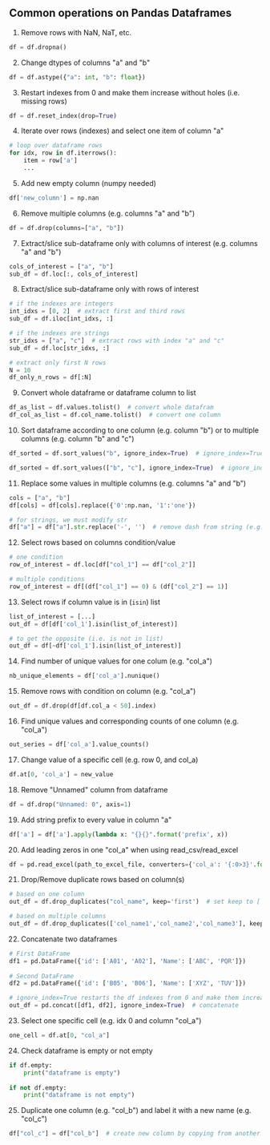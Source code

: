## Common operations on Pandas Dataframes

1) Remove rows with NaN, NaT, etc.
```python
df = df.dropna()
```

2) Change dtypes of columns "a" and "b"
```python
df = df.astype({"a": int, "b": float})
``` 

3) Restart indexes from 0 and make them increase without holes (i.e. missing rows)
```python
df = df.reset_index(drop=True)
``` 

4) Iterate over rows (indexes) and select one item of column "a"
```python
# loop over dataframe rows
for idx, row in df.iterrows():
    item = row['a']
    ...
``` 

5) Add new empty column (numpy needed)
```python
df['new_column'] = np.nan
```  

6) Remove multiple columns (e.g. columns "a" and "b")
```python
df = df.drop(columns=["a", "b"])
```  

7) Extract/slice sub-dataframe only with columns of interest (e.g. columns "a" and "b")
```python
cols_of_interest = ["a", "b"]
sub_df = df.loc[:, cols_of_interest]
```  

8) Extract/slice sub-dataframe only with rows of interest
```python
# if the indexes are integers
int_idxs = [0, 2]  # extract first and third rows
sub_df = df.iloc[int_idxs, :]

# if the indexes are strings
str_idxs = ["a", "c"]  # extract rows with index "a" and "c"
sub_df = df.loc[str_idxs, :]

# extract only first N rows
N = 10
df_only_n_rows = df[:N]
```  

9) Convert whole dataframe or dataframe column to list
```python
df_as_list = df.values.tolist()  # convert whole datafram
df_col_as_list = df.col_name.tolist()  # convert one column
```  

10) Sort dataframe according to one column (e.g. column "b") or to multiple columns (e.g. column "b" and "c")
```python
df_sorted = df.sort_values("b", ignore_index=True)  # ignore_index=True re-starts the indexes from 0

df_sorted = df.sort_values(["b", "c"], ignore_index=True)  # ignore_index=True re-starts the indexes from 0
```  

11) Replace some values in multiple columns (e.g. columns "a" and "b")
```python
cols = ["a", "b"]
df[cols] = df[cols].replace({'0':np.nan, '1':'one'})

# for strings, we must modify str
df["a"] = df["a"].str.replace('-', '')  # remove dash from string (e.g. useful for session dates)
```  

12) Select rows based on columns condition/value
```python
# one condition
row_of_interest = df.loc[df["col_1"] == df["col_2"]]

# multiple conditions
row_of_interest = df[(df["col_1"] == 0) & (df["col_2"] == 1)]
``` 

13) Select rows if column value is in (```isin```) list
```python
list_of_interest = [...]
out_df = df[df['col_1'].isin(list_of_interest)]

# to get the opposite (i.e. is not in list)
out_df = df[~df['col_1'].isin(list_of_interest)]
``` 

14) Find number of unique values for one colum (e.g. "col_a")
```python
nb_unique_elements = df['col_a'].nunique()
``` 

15) Remove rows with condition on column (e.g. "col_a")
```python
out_df = df.drop(df[df.col_a < 50].index)
```

16) Find unique values and corresponding counts of one column (e.g. "col_a")
```python
out_series = df['col_a'].value_counts()
```

17) Change value of a specific cell (e.g. row 0, and col_a)
```python
df.at[0, 'col_a'] = new_value
```

18) Remove "Unnamed" column from dataframe
```python
df = df.drop("Unnamed: 0", axis=1)
```

19) Add string prefix to every value in column "a"
```python
df['a'] = df['a'].apply(lambda x: "{}{}".format('prefix', x))
```

20) Add leading zeros in one "col_a" when using read_csv/read_excel
```python
df = pd.read_excel(path_to_excel_file, converters={'col_a': '{:0>3}'.format})
```

21) Drop/Remove duplicate rows based on column(s)
```python
# based on one column
out_df = df.drop_duplicates("col_name", keep='first')  # set keep to ['first', 'last'] depending on which of the duplicate rows you want to keep

# based on multiple columns
out_df = df.drop_duplicates(['col_name1','col_name2','col_name3'], keep='last')
```

22) Concatenate two dataframes
```python
# First DataFrame
df1 = pd.DataFrame({'id': ['A01', 'A02'], 'Name': ['ABC', 'PQR']})
  
# Second DataFrame
df2 = pd.DataFrame({'id': ['B05', 'B06'], 'Name': ['XYZ', 'TUV']})

# ignore_index=True restarts the df indexes from 0 and make them increase without holes (i.e. missing rows)
out_df = pd.concat([df1, df2], ignore_index=True)  # concatenate 
```

23) Select one specific cell (e.g. idx 0 and column "col_a")
```python
one_cell = df.at[0, "col_a"]
```

24) Check dataframe is empty or not empty
```python
if df.empty:
    print("dataframe is empty")
    
if not df.empty:
    print("dataframe is not empty")
```

25) Duplicate one column (e.g. "col_b") and label it with a new name (e.g. "col_c")
```python
df["col_c"] = df["col_b"]  # create new column by copying from another column
```
